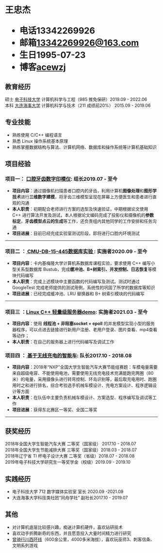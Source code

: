 <h1>
  <span>王忠杰</span>
  <ul>
    <li><span>电话</span>13342269926</li>
    <li><span>邮箱</span><a href="mailto:13342269926@163.com">13342269926@163.com</a></li>
    <li><span>生日</span>1995-07-23</li>
    <li><span>博客</span><a href="https://acewzj.github.io/">acewzj</a></li>
  </ul>
</h1>



## 教育经历

硕士 <a href="https://www.uestc.edu.cn/"> 电子科技大学</a> 计算机科学与工程（985 推免保研）<span class="right">2019.09 - 2022.06</span><br>
本科 <a href="https://www.dlmu.edu.cn/"> 大连海事大学</a> 计算机科学与技术（211 成绩前20%） <span class="right">2015.09 - 2019.06</span>

## 专业技能

- 熟练使用 C/C++ 编程语言
- 熟悉 Linux 操作系统基本原理
- 熟练掌握数据结构与算法、计算机网络、数据库和操作系统等计算机基础知识

## 项目经验

### 项目一： <a href="https://www.bilibili.com/video/BV1iy4y1a7wD"> 口腔牙齿数字印模仪</a><span class="role">:&nbsp;组长</span><span class="right">2019.07 - 至今</span>

- **项目内容**：通过摄像机扫描患者口腔内的牙齿，利用计算机**图像处理**和**图形学技术**进行**三维数字建模**，将牙齿三维模型呈现在屏幕上方便医生和患者进行直观的沟通
- **本人职责**：初期配合老师进行方案的选型及快速验证，中期根据论文使用 C++ 进行算法开发及测试，本人根据论文编码完成了投影仪和摄像机的**参数标定**，**牙齿模型点云的生成**等工作，还负责组内其他同学的工作安排和任务沟通
- **项目进展**：目前已经完成实验室测试阶段，即将进行口腔内环境测试
---

### 项目二 ：<a href="https://github.com/acewzj/bustub"> CMU-DB-15-445数据库实验 </a><span class="role">:&nbsp;实施者</span><span class="right">2020.09 - 至今</span>

- **项目内容**：卡内基梅隆大学计算机系数据库课程实验，要求使用 C++ 编写小型关系型数据库 Bustub，完成**缓冲池、B+树索引、并发控制、日志恢复**等模块代码编写
- **本人职责**：完成上述模块中主要函数的代码编写及测试。测试时通过 GoogleTest 完成老师提供的测试用例，系统性的巩固了所学的数据库等知识
- **项目进展**：已经完成缓冲池、LRU 替换器和 B+ 树索引模块的代码编写
---
### 项目三 ：<a href="http://navyberry.com:9000/">Linux C++ 轻量级服务器demo</a><span class="role">:&nbsp;实施者</span><span class="right">2021.03 - 至今</span>

- **项目内容**：使用 **线程池 + 非阻塞socket + epoll** 的并发模型实现小型的服务器程序，可以点进去链接进行新用户注册、老用户登录、图片查看、mp4查看等动作；
- **本人职责**：在自己的服务器上进行代码编写及调试工作
### 项目四 ：<a href="https://www.bilibili.com/video/BV17V411v7Vd"> 基于无线充电的智能车</a><span class="role">:&nbsp;队长</span><span class="right">2017.10 - 2018.08</span>

- **项目内容**：2018年“NXP”全国大学生智能汽车大赛节能组赛题：车模电量需要来自超级电容、不能使用电池，需要使用无线充电技术充满能跑完两圈（80米）的电量，采用摄像头进行转弯控制、环岛识别等，最后取充电用时、跑圈用时之和进行排名，综合考验选手机械车模设计、充电方案设计、程序逻辑设计等方面
- **本人职责**：在队伍中主要负责机械车模设计、方案选型、程序编写及调试等工作
- **项目进展**：获得东北赛区一等奖、全国二等奖
---

## 获奖经历

2018年全国大学生智能汽车大赛 二等奖（国家级） <span class="right">2017.10 - 2018.07</span><br>
2018年全国大学生节能减排大赛 三等奖（国家级）<span class="right">2018.03 - 2018.07</span><br>
2018年辽宁省 TI 杯电子设计大赛 二等奖（省级）<span class="right">2018.07 - 2018.08</span><br>
2019年电子科技大学研究生一等奖学金（校级）<span class="right">2019.09 - 2019.10</span>
## 实践经历
- 电子科技大学 712 数字媒体实验室 室长 <span class="right">2020.09 -2021.09</span><br>
- 大连海事大学科技类社团“同舟学社” 副社长<span class="right">2017.10 - 2019.07</span><br>
## 其他
- 对计算机底层比较感兴趣，痴迷计算机硬件，喜欢钻研技术
- 喜欢动手折腾新奇的东西，并且愿意投入大量时间精力进行研究
- <a href="http://www.mafengwo.cn/i/20955760.html"> 曾骑行川西环线</a>（600余公里，4000多米海拔），喜欢玩巫师3、刺客信条、文明系列游戏

